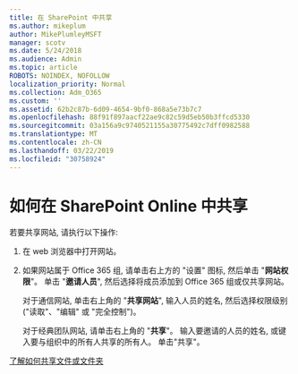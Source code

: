 ```yaml
---
title: 在 SharePoint 中共享
ms.author: mikeplum
author: MikePlumleyMSFT
manager: scotv
ms.date: 5/24/2018
ms.audience: Admin
ms.topic: article
ROBOTS: NOINDEX, NOFOLLOW
localization_priority: Normal
ms.collection: Adm_O365
ms.custom: ''
ms.assetid: 62b2c87b-6d09-4654-9bf0-868a5e73b7c7
ms.openlocfilehash: 88f91f897aacf22ae9c82c59d5eb50b3ffcd5330
ms.sourcegitcommit: 03a156a9c9740521155a30775492c7dff0982588
ms.translationtype: MT
ms.contentlocale: zh-CN
ms.lasthandoff: 03/22/2019
ms.locfileid: "30758924"
---
```

# <a name="how-to-share-in-sharepoint-online"></a>如何在 SharePoint Online 中共享

若要共享网站, 请执行以下操作:
  
1. 在 web 浏览器中打开网站。
    
2. 如果网站属于 Office 365 组, 请单击右上方的 "设置" 图标, 然后单击 "**网站权限**"。 单击 "**邀请人员**", 然后选择将成员添加到 Office 365 组或仅共享网站。 
    
    对于通信网站, 单击右上角的 "**共享网站**", 输入人员的姓名, 然后选择权限级别 ("读取"、"编辑" 或 "完全控制")。 
    
    对于经典团队网站, 请单击右上角的 "**共享**"。 输入要邀请的人员的姓名, 或键入要与组织中的所有人共享的所有人。 单击"共享"。
    
[了解如何共享文件或文件夹](https://go.microsoft.com/fwlink/?linkid=511430)
  

